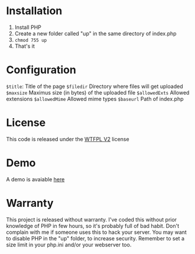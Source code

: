 # Installation #
1. Install PHP
2. Create a new folder called "up" in the same directory of index.php
3. `chmod 755 up`
4. That's it

# Configuration #
`$title`: Title of the page
`$filedir` Directory where files will get uploaded
`$maxsize` Maximus size (in bytes) of the uploaded file
`$allowedExts` Allowed extensions
`$allowedMime` Allowed mime types
`$baseurl` Path of index.php

# License #
This code is released under the [WTFPL V2](http://www.wtfpl.net/ "WTFPL V2") license

# Demo #
A demo is avaiable [here](http://spittiepie.com/img/ "here")

# Warranty #
This project is released without warranty.
I've coded this without prior knowledge of PHP in few hours, so it's probably full of bad habit.
Don't complain with me if someone uses this to hack your server.
You may want to disable PHP in the "up" folder, to increase security.
Remember to set a size limit in your php.ini and/or your webserver too.
